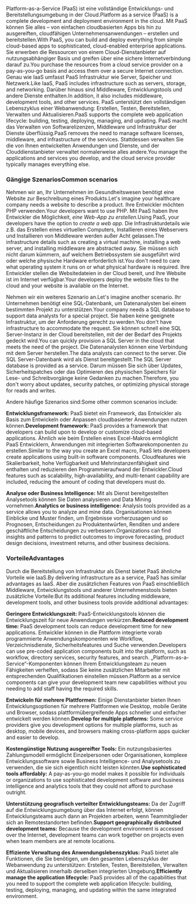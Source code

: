 <span data-ttu-id="5da9d-101">Platform-as-a-Service (PaaS) ist eine vollständige Entwicklungs- und Bereitstellungsumgebung in der Cloud.</span><span class="sxs-lookup"><span data-stu-id="5da9d-101">Platform as a service (PaaS) is a complete development and deployment environment in the cloud.</span></span> <span data-ttu-id="5da9d-102">Mit PaaS können Sie alles – von einfachen cloudbasierten Apps bis hin zu ausgereiften, cloudfähigen Unternehmensanwendungen – erstellen und bereitstellen.</span><span class="sxs-lookup"><span data-stu-id="5da9d-102">With PaaS, you can build and deploy everything from simple cloud-based apps to sophisticated, cloud-enabled enterprise applications.</span></span> <span data-ttu-id="5da9d-103">Sie erwerben die Ressourcen von einem Cloud-Dienstanbieter auf nutzungsabhängiger Basis und greifen über eine sichere Internetverbindung darauf zu.</span><span class="sxs-lookup"><span data-stu-id="5da9d-103">You purchase the resources from a cloud service provider on a pay-as-you-go basis and access them over a secure Internet connection.</span></span> <span data-ttu-id="5da9d-104">Genau wie IaaS umfasst PaaS Infrastruktur wie Server, Speicher und Netzwerk.</span><span class="sxs-lookup"><span data-stu-id="5da9d-104">Like IaaS, PaaS includes infrastructure such as servers, storage, and networking.</span></span> <span data-ttu-id="5da9d-105">Darüber hinaus sind Middleware, Entwicklungstools und andere Dienste enthalten.</span><span class="sxs-lookup"><span data-stu-id="5da9d-105">In addition, it also includes middleware, development tools, and other services.</span></span> <span data-ttu-id="5da9d-106">PaaS unterstützt den vollständigen Lebenszyklus einer Webanwendung: Erstellen, Testen, Bereitstellen, Verwalten und Aktualisieren.</span><span class="sxs-lookup"><span data-stu-id="5da9d-106">PaaS supports the complete web application lifecycle: building, testing, deploying, managing, and updating.</span></span> <span data-ttu-id="5da9d-107">PaaS macht das Verwalten von Softwarelizenzen, Middleware und Infrastruktur der Dienste überflüssig.</span><span class="sxs-lookup"><span data-stu-id="5da9d-107">PaaS removes the need to manage software licenses, middleware, and infrastructure of the services.</span></span> <span data-ttu-id="5da9d-108">Stattdessen verwalten Sie die von Ihnen entwickelten Anwendungen und Dienste, und der Clouddienstanbieter verwaltet normalerweise alles andere.</span><span class="sxs-lookup"><span data-stu-id="5da9d-108">You manage the applications and services you develop, and the cloud service provider typically manages everything else.</span></span>

### <a name="common-scenarios"></a><span data-ttu-id="5da9d-109">Gängige Szenarios</span><span class="sxs-lookup"><span data-stu-id="5da9d-109">Common scenarios</span></span>

<span data-ttu-id="5da9d-110">Nehmen wir an, Ihr Unternehmen im Gesundheitswesen benötigt eine Website zur Beschreibung eines Produkts.</span><span class="sxs-lookup"><span data-stu-id="5da9d-110">Let's imagine your healthcare company needs a website to describe a product.</span></span> <span data-ttu-id="5da9d-111">Ihre Entwickler möchten PHP verwenden.</span><span class="sxs-lookup"><span data-stu-id="5da9d-111">Your developers want to use PHP.</span></span> <span data-ttu-id="5da9d-112">Mit PaaS haben Ihre Entwickler die Möglichkeit, *eine Web-App zu erstellen*.</span><span class="sxs-lookup"><span data-stu-id="5da9d-112">Using PaaS, your developers have the option to *create a web app*.</span></span> <span data-ttu-id="5da9d-113">Die Infrastrukturdetails wie z.B. das Erstellen eines virtuellen Computers, Installieren eines Webservers und Installieren von Middleware werden außer Acht gelassen.</span><span class="sxs-lookup"><span data-stu-id="5da9d-113">The infrastructure details such as creating a virtual machine, installing a web server, and installing middleware are abstracted away.</span></span> <span data-ttu-id="5da9d-114">Sie müssen sich nicht darum kümmern, auf welchem Betriebssystem sie ausgeführt wird oder welche physische Hardware erforderlich ist.</span><span class="sxs-lookup"><span data-stu-id="5da9d-114">You don't need to care what operating system it runs on or what physical hardware is required.</span></span> <span data-ttu-id="5da9d-115">Ihre Entwickler stellen die Websitedateien in der Cloud bereit, und Ihre Website ist im Internet verfügbar.</span><span class="sxs-lookup"><span data-stu-id="5da9d-115">Your developers deploy the website files to the cloud and your website is available on the Internet.</span></span>

<span data-ttu-id="5da9d-116">Nehmen wir ein weiteres Szenario an.</span><span class="sxs-lookup"><span data-stu-id="5da9d-116">Let's imagine another scenario.</span></span> <span data-ttu-id="5da9d-117">Ihr Unternehmen benötigt eine SQL-Datenbank, um Datenanalysten bei einem bestimmten Projekt zu unterstützen.</span><span class="sxs-lookup"><span data-stu-id="5da9d-117">Your company needs a SQL database to support data analysts for a special project.</span></span> <span data-ttu-id="5da9d-118">Sie haben keine geeignete Infrastruktur, um der Anforderung gerecht zu werden.</span><span class="sxs-lookup"><span data-stu-id="5da9d-118">You don't have infrastructure to accommodate the request.</span></span> <span data-ttu-id="5da9d-119">Sie können schnell eine SQL Server-Instanz in der Cloud bereitstellen, mit der der Bedarf des Projekts gedeckt wird.</span><span class="sxs-lookup"><span data-stu-id="5da9d-119">You can quickly provision a SQL Server in the cloud that meets the need of the project.</span></span> <span data-ttu-id="5da9d-120">Die Datenanalysten können eine Verbindung mit dem Server herstellen.</span><span class="sxs-lookup"><span data-stu-id="5da9d-120">The data analysts can connect to the server.</span></span> <span data-ttu-id="5da9d-121">Die SQL Server-Datenbank wird als Dienst bereitgestellt.</span><span class="sxs-lookup"><span data-stu-id="5da9d-121">The SQL Server database is provided as a service.</span></span> <span data-ttu-id="5da9d-122">Darum müssen Sie sich über Updates, Sicherheitspatches oder das Optimieren des physischen Speichers für Lese- und Schreibvorgänge keine Gedanken zu machen.</span><span class="sxs-lookup"><span data-stu-id="5da9d-122">Therefore, you don't worry about updates, security patches, or optimizing physical storage for reads and writes.</span></span>

<span data-ttu-id="5da9d-123">Andere häufige Szenarios sind:</span><span class="sxs-lookup"><span data-stu-id="5da9d-123">Some other common scenarios include:</span></span>

<span data-ttu-id="5da9d-124">**Entwicklungsframework:** PaaS bietet ein Framework, das Entwickler als Basis zum Entwickeln oder Anpassen cloudbasierter Anwendungen nutzen können.</span><span class="sxs-lookup"><span data-stu-id="5da9d-124">**Development framework:** PaaS provides a framework that developers can build upon to develop or customize cloud-based applications.</span></span> <span data-ttu-id="5da9d-125">Ähnlich wie beim Erstellen eines Excel-Makros ermöglicht PaaS Entwicklern, Anwendungen mit integrierten Softwarekomponenten zu erstellen.</span><span class="sxs-lookup"><span data-stu-id="5da9d-125">Similar to the way you create an Excel macro, PaaS lets developers create applications using built-in software components.</span></span> <span data-ttu-id="5da9d-126">Cloudfeatures wie Skalierbarkeit, hohe Verfügbarkeit und Mehrinstanzenfähigkeit sind enthalten und reduzieren den Programmieraufwand der Entwickler.</span><span class="sxs-lookup"><span data-stu-id="5da9d-126">Cloud features such as scalability, high-availability, and multi-tenant capability are included, reducing the amount of coding that developers must do.</span></span>

<span data-ttu-id="5da9d-127">**Analyse oder Business Intelligence:** Mit als Dienst bereitgestellten Analysetools können Sie Daten analysieren und Data Mining vornehmen.</span><span class="sxs-lookup"><span data-stu-id="5da9d-127">**Analytics or business intelligence:** Analysis tools provided as a service allows you to analyze and mine data.</span></span> <span data-ttu-id="5da9d-128">Organisationen können Einblicke und Muster finden, um Ergebnisse vorherzusagen und so Prognosen, Entscheidungen zu Produktentwürfen, Renditen und andere geschäftliche Entscheidungen zu verbessern.</span><span class="sxs-lookup"><span data-stu-id="5da9d-128">Organizations can find insights and patterns to predict outcomes to improve forecasting, product design decisions, investment returns, and other business decisions.</span></span>

### <a name="advantages"></a><span data-ttu-id="5da9d-129">Vorteile</span><span class="sxs-lookup"><span data-stu-id="5da9d-129">Advantages</span></span>

<span data-ttu-id="5da9d-130">Durch die Bereitstellung von Infrastruktur als Dienst bietet PaaS ähnliche Vorteile wie IaaS.</span><span class="sxs-lookup"><span data-stu-id="5da9d-130">By delivering infrastructure as a service, PaaS has similar advantages as IaaS.</span></span> <span data-ttu-id="5da9d-131">Aber die zusätzlichen Features von PaaS einschließlich Middleware, Entwicklungstools und anderer Unternehmenstools bieten zusätzliche Vorteile:</span><span class="sxs-lookup"><span data-stu-id="5da9d-131">But its additional features including middleware, development tools, and other business tools provide additional advantages:</span></span>

<span data-ttu-id="5da9d-132">**Geringere Entwicklungszeit:** PaaS-Entwicklungstools können die Entwicklungszeit für neue Anwendungen verkürzen.</span><span class="sxs-lookup"><span data-stu-id="5da9d-132">**Reduced development time:** PaaS development tools can reduce development time for new applications.</span></span> <span data-ttu-id="5da9d-133">Entwickler können in die Plattform integrierte vorab programmierte Anwendungskomponenten wie Workflow, Verzeichnisdienste, Sicherheitsfeatures und Suche verwenden.</span><span class="sxs-lookup"><span data-stu-id="5da9d-133">Developers can use pre-coded application components built into the platform, such as workflow, directory services, security features, and search.</span></span> <span data-ttu-id="5da9d-134">„Platform-as-a-Service“-Komponenten können Ihrem Entwicklungsteam zu neuen Fähigkeiten verhelfen, sodass Sie keine zusätzlichen Mitarbeiter mit entsprechenden Qualifikationen einstellen müssen.</span><span class="sxs-lookup"><span data-stu-id="5da9d-134">Platform as a service components can give your development team new capabilities without you needing to add staff having the required skills.</span></span>

<span data-ttu-id="5da9d-135">**Entwickeln für mehrere Plattformen:** Einige Dienstanbieter bieten Ihnen Entwicklungsoptionen für mehrere Plattformen wie Desktop, mobile Geräte und Browser, sodass plattformübergreifende Apps schneller und einfacher entwickelt werden können.</span><span class="sxs-lookup"><span data-stu-id="5da9d-135">**Develop for multiple platforms:** Some service providers give you development options for multiple platforms, such as desktop, mobile devices, and browsers making cross-platform apps quicker and easier to develop.</span></span>

<span data-ttu-id="5da9d-136">**Kostengünstige Nutzung ausgereifter Tools:** Ein nutzungsbasiertes Zahlungsmodell ermöglicht Einzelpersonen oder Organisationen, komplexe Entwicklungssoftware sowie Business Intelligence- und Analysetools zu verwenden, die sie sich eigentlich nicht leisten könnten.</span><span class="sxs-lookup"><span data-stu-id="5da9d-136">**Use sophisticated tools affordably:** A pay-as-you-go model makes it possible for individuals or organizations to use sophisticated development software and business intelligence and analytics tools that they could not afford to purchase outright.</span></span>

<span data-ttu-id="5da9d-137">**Unterstützung geografisch verteilter Entwicklungsteams:** Da der Zugriff auf die Entwicklungsumgebung über das Internet erfolgt, können Entwicklungsteams auch dann an Projekten arbeiten, wenn Teammitglieder sich an Remotestandorten befinden.</span><span class="sxs-lookup"><span data-stu-id="5da9d-137">**Support geographically distributed development teams:** Because the development environment is accessed over the Internet, development teams can work together on projects even when team members are at remote locations.</span></span>

<span data-ttu-id="5da9d-138">**Effiziente Verwaltung des Anwendungslebenszyklus:** PaaS bietet alle Funktionen, die Sie benötigen, um den gesamten Lebenszyklus der Webanwendung zu unterstützen: Erstellen, Testen, Bereitstellen, Verwalten und Aktualisieren innerhalb derselben integrierten Umgebung.</span><span class="sxs-lookup"><span data-stu-id="5da9d-138">**Efficiently manage the application lifecycle:** PaaS provides all of the capabilities that you need to support the complete web application lifecycle: building, testing, deploying, managing, and updating within the same integrated environment.</span></span>
